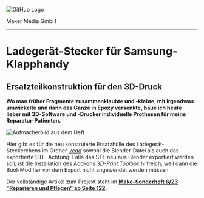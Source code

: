 ![GitHub Logo](http://www.heise.de/make/icons/make_logo.png)

Maker Media GmbH

***

# Ladegerät-Stecker für Samsung-Klapphandy

## Ersatzteilkonstruktion für den 3D-Druck

**Wo man früher Fragmente zusammenklaubte und -klebte, mit irgendwas umwickelte und dann das Ganze in Epoxy versenkte, baue ich heute lieber mit 3D-Software und -Drucker individuelle Prothesen für meine Reparatur-Patienten.**

![Aufmacherbild aus dem Heft](./doc/Aufmacher.JPG)

Hier gibt es für die neu konstruierte Ersatzhülle des Ladegerät-Steckerchens im Ordner _[./cad](cad)_ sowohl die Blender-Datei als auch das exportierte STL. Achtung: Falls das STL neu aus Blender exportiert werden soll, ist die Installation des Add-ons _3D-Print Toolbox_ hilfreich, weil dann die Bool-Modifier vor dem Export nicht angewendet werden müssen.

Der vollständige Artikel zum Projekt steht im **[Make-Sonderheft 6/23 "Reparieren und Pflegen" ab Seite 122](https://www.heise.de/select/make/2023/6/2325413581228689657)**.
